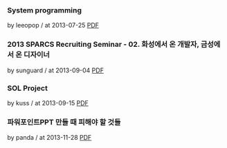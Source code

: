 ### System programming

by leeopop / at 2013-07-25
[PDF](https://s3.ap-northeast-2.amazonaws.com/sparcs.home/seminars/leeopop-20131020-1.pdf)

### 2013 SPARCS Recruiting Seminar - 02. 화성에서 온 개발자, 금성에서 온 디자이너

by sunguard / at 2013-09-04
[PDF](https://s3.ap-northeast-2.amazonaws.com/sparcs.home/seminars/sunguard-20130904-1.pdf)

### SOL Project

by kuss / at 2013-09-15
[PDF](https://s3.ap-northeast-2.amazonaws.com/sparcs.home/seminars/kuss-20130915-1.pdf)

### 파워포인트PPT 만들 때 피해야 할 것들

by panda / at 2013-11-28
[PDF](https://s3.ap-northeast-2.amazonaws.com/sparcs.home/seminars/panda-20131128.pdf)

